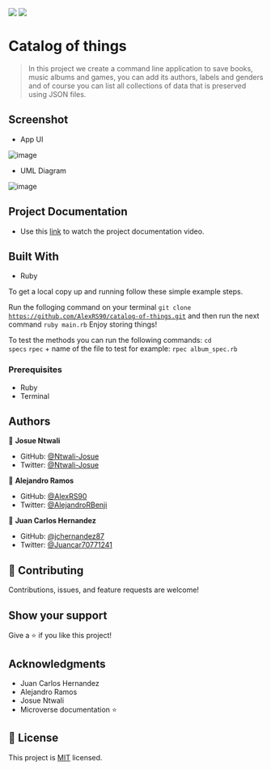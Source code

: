 ![](https://img.shields.io/badge/Microverse-blueviolet)
![](https://img.shields.io/badge/Ruby-red)

# Catalog of things

> In this project we create a command line application to save books, music albums and games, you can add its authors, labels and genders
and of course you can list all collections of data that is preserved using JSON files.

## Screenshot
- App UI

![image](https://user-images.githubusercontent.com/58233753/153499088-16543955-3939-41eb-b16d-e201f4980543.png)

- UML Diagram

![image](https://user-images.githubusercontent.com/58233753/153499285-8cba7cf1-e784-4ef3-8d34-75ac3aa81eca.png)


## Project Documentation

- Use this [link](https://drive.google.com/file/d/1ICQurK07X3jPnKLJx9CTNhvXcaDh2t3t/view?usp=sharing) to watch the project documentation video.

## Built With

- Ruby

To get a local copy up and running follow these simple example steps.

Run the folloging command on your terminal <code>git clone https://github.com/AlexRS90/catalog-of-things.git</code>
and then run the next command <code>ruby main.rb</code>
Enjoy storing things!

To test the methods you can run the following commands:
<code>cd specs</code>
<code>rpec</code> + name of the file to test for example:
<code>rpec album_spec.rb</code>

### Prerequisites

- Ruby
- Terminal

## Authors

👤 **Josue Ntwali**

- GitHub: [@Ntwali-Josue](https://github.com/Ntwali-Josue)
- Twitter: [@Ntwali-Josue](https://twitter.com/JosueNtwali)

👤 **Alejandro Ramos**

- GitHub: [@AlexRS90](https://github.com/AlexRS90)
- Twitter: [@AlejandroRBenji](https://twitter.com/AlejandroRBenji)

👤 **Juan Carlos Hernandez**

- GitHub: [@jchernandez87](https://github.com/jchernandez87)
- Twitter: [@Juancar70771241](https://twitter.com/juancar70771241)


## 🤝 Contributing

Contributions, issues, and feature requests are welcome!


## Show your support

Give a ⭐️ if you like this project!

## Acknowledgments

- Juan Carlos Hernandez
- Alejandro Ramos
- Josue Ntwali
- Microverse documentation ⭐️

## 📝 License

This project is [MIT](./MIT.md) licensed.

